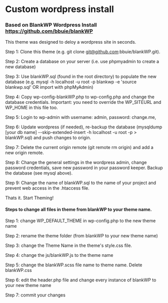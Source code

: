 # Custom wordpress install

### Based on BlankWP Wordpress Install https://github.com/bbuie/blankWP

This theme was designed to deloy a wordpress site in seconds.

Step 1: Clone this theme (e.g. git clone git@github.com:bbuie/blankWP.git).

Step 2: Create a database on your server (i.e. use phpmyadmin to create a new database)

Step 3: Use blankWP.sql (found in the root directory) to populate the new database (e.g. mysql -h localhost -u root -p blankwp -e 'source blankwp.sql' OR import with phpMyAdmin)

Step 4: Copy wp-config-blankWP.php to wp-config.php and change the database credentials. Important: you need to override the WP_SITEURL and WP_HOME in this file too.  

Step 5: Login to wp-admin with username: admin, password: change.me,

Step 6: Update wordpress (if needed), re-backup the database (mysqldump [your db name] --skip-extended-insert -h localhost -u root -p  > blankWP.sql) and push changes to origin.

Step 7: Delete the current origin remote (git remote rm origin) and add a new origin remote.

Step 8: Change the general settings in the wordpress admin, change password credentials, save new password in your password keeper. Backup the database (see mysql above).

Step 9: Change the name of blankWP.sql to the name of your project and prevent web access in the .htaccess file.

Thats it. Start Theming!


#### Steps to change all files in theme from blankWP to your theme name. 

Step 1: change WP_DEFAULT_THEME in wp-config.php to the new theme name

Step 2: rename the theme folder (from blankWP to your new theme name)

Step 3: change the Theme Name in the theme's style.css file. 

Step 4: change the js/blankWP.js to the theme name

Step 5: change the blankWP.scss file name to theme name. Delete blankWP.css

Step 6: edit the header.php file and change every instance of blankWP to your new theme name

Step 7: commit your changes
